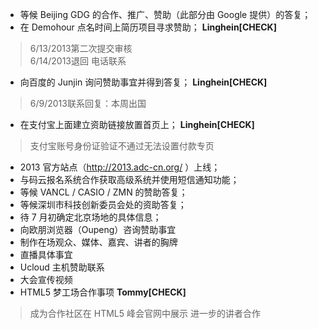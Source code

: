 * 等候 Beijing GDG 的合作、推广、赞助（此部分由 Google 提供）的答复；
* 在 Demohour 点名时间上简历项目寻求赞助； __Linghein[CHECK]__

> 6/13/2013第二次提交审核<br/>
  6/14/2013退回 电话联系

* 向百度的 Junjin 询问赞助事宜并得到答复； __Linghein[CHECK]__

> 6/9/2013联系回复：本周出国

* 在支付宝上面建立资助链接放置首页上； __Linghein[CHECK]__

> 支付宝账号身份证验证不通过无法设置付款专页

* 2013 官方站点（http://2013.adc-cn.org/ ）上线；
* 与码云报名系统合作获取高级系统并使用短信通知功能；
* 等候 VANCL / CASIO / ZMN 的赞助答复；
* 等候深圳市科技创新委员会处的资助答复；
* 待 7 月初确定北京场地的具体信息；
* 向欧朋浏览器（Oupeng）咨询赞助事宜
* 制作在场观众、媒体、嘉宾、讲者的胸牌
* 直播具体事宜
* Ucloud 主机赞助联系
* 大会宣传视频
* HTML5 梦工场合作事项  __Tommy[CHECK]__

> 成为合作社区在 HTML5 峰会官网中展示
> 进一步的讲者合作
